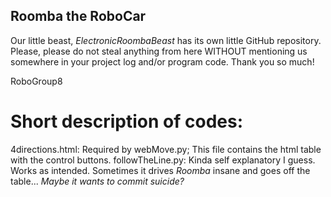 Roomba the RoboCar
---
Our little beast, _ElectronicRoombaBeast_ has its own little GitHub repository. Please, please do not steal anything from here WITHOUT mentioning us somewhere in your project log and/or program code.
Thank you so much!

RoboGroup8
# Short description of codes:

4directions.html:
  Required by webMove.py; This file contains the html table with the control buttons.
followTheLine.py:
  Kinda self explanatory I guess. Works as intended. Sometimes it drives *Roomba* insane and goes off the table... _Maybe it wants to commit suicide?_ 

